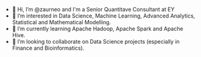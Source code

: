 - 👋 Hi, I’m @zaurneo and I'm a Senior Quantitave Consultant at EY
- 👀 I’m interested in Data Science, Machine Learning, Advanced Analytics, Statistical and Mathematical Modelling.
- 🌱 I’m currently learning Apache Hadoop, Apache Spark and Apache Hive.
- 💞️ I’m looking to collaborate on Data Science projects (especially in Finance and Bioinformatics).


<!---
zaurneo/zaurneo is a ✨ special ✨ repository because its `README.md` (this file) appears on your GitHub profile.
You can click the Preview link to take a look at your changes.
--->
